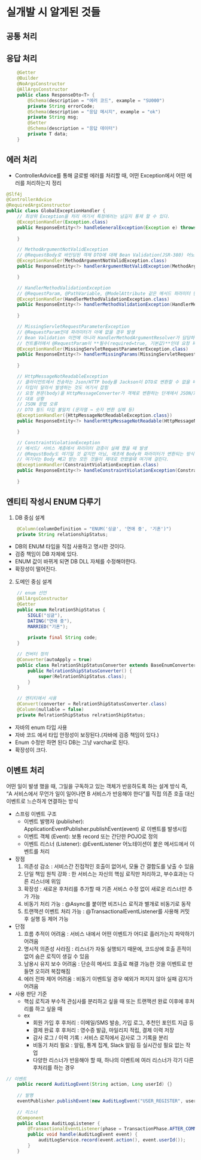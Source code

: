 # 실개발 시 알게된 것들


## 공통 처리
## 응답 처리
```java
    @Getter
    @Builder
    @NoArgsConstructor
    @AllArgsConstructor
    public class ResponseDto<T> {
        @Schema(description = "에러 코드", example = "SU000")
        private String errorCode;
        @Schema(description = "응답 메시지", example = "ok")
        private String msg;
        @Setter
        @Schema(description = "응답 데이터")
        private T data;
    }
```

## 에러 처리
- ControllerAdvice를 통해 글로벌 에러를 처리할 때, 어떤 Exception에서 어떤 에러를 처리하는지 정리
```java
@Slf4j
@ControllerAdvice
@RequiredArgsConstructor
public class GlobalExceptionHandler {
    // 최상위 Exception을 처리 여기서 특정에러는 넘길지 통제 할 수 있다.
    @ExceptionHandler(Exception.class)
    public ResponseEntity<?> handleGeneralException(Exception e) throws Exception {
    
    }

    // MethodArgumentNotValidException
    // @RequestBody로 바인딩된 객체 DTO에 대해 Bean Validation(JSR-380) 어노테이션(@NotNull, @Size, @Email …) 검증이 실패했을 때
    @ExceptionHandler(MethodArgumentNotValidException.class)
    public ResponseEntity<?> handlerArgumentNotValidException(MethodArgumentNotValidException e) {

    }

    // HandlerMethodValidationException
    // @RequestParam, @PathVariable, @ModelAttribute 같은 메서드 파라미터 단위에 Bean Validation을 적용했을 때 검증 실패 시
    @ExceptionHandler(HandlerMethodValidationException.class)
    public ResponseEntity<?> handlerMethodValidationException(HandlerMethodValidationException e) {
        
    }

    // MissingServletRequestParameterException
    // @RequestParam인데 파라미터가 아예 없을 경우 발생
    // Bean Validation 이전에 아니라 HandlerMethodArgumentResolver가 담당하는 로직에서 발생하는 에러를 처리
    // 컨트롤러에서 @RequestParam이 **필수(required=true, 기본값)**인데 요청 파라미터가 아예 누락되었을 때
    @ExceptionHandler(MissingServletRequestParameterException.class)
    public ResponseEntity<?> handlerMissingParams(MissingServletRequestParameterException e) {
        
    }

    // HttpMessageNotReadableException
    // 클라이언트에서 전송하는 Json/HTTP body를 Jackson이 DTO로 변환할 수 없을 때 발생
    // 타입이 달라서 발생하는 것도 여기서 잡힘
    // 요청 본문(body)을 HttpMessageConverter가 객체로 변환하는 단계에서 JSON/XML 등 파싱 자체가 실패할 때
    // 대표 상황
    // JSON 문법 오류
    // DTO 필드 타입 불일치 (문자열 → 숫자 변환 실패 등)
    @ExceptionHandler({HttpMessageNotReadableException.class})
    public ResponseEntity<?> handlerHttpMessageNotReadable(HttpMessageNotReadableException e) {

    }

    // ConstraintViolationException
    // 메서드/ 서비스 계층에서 파리미터 검증이 실패 했을 때 발생
    // @RequstBody도 여기일 것 같지만 아님, 애초에 Body와 파라미터가 변환되는 방식 자체가 다름
    // 여기서는 Body 빼고 받는 모든 것들이 제대로 안왔을때 여기에 걸린다.
    @ExceptionHandler(ConstraintViolationException.class)
    public ResponseEntity<?> handleConstraintViolationException(ConstraintViolationException e, HttpServletRequest request) {
        
    }
```

## 엔티티 작성시 ENUM 다루기

1. DB 중심 설계
```java
    @Column(columnDefinition = "ENUM('싱글', '연애 중', '기혼')")
    private String relationshipStatus;
```
- DB의 ENUM 타입을 직접 사용하고 명시한 것이다.
- 검증 책임이 DB 자체에 있다.
- ENUM 값이 바뀌게 되면 DB DLL 자체를 수정해야한다.
- 확장성이 떨어진다.

2. 도메인 중심 설계
```java
    // enum 선언
    @AllArgsConstructor
    @Getter
    public enum RelrationShipStatus {
        SIGLE("싱글"),
        DATING("연애 중"),
        MARRIED("기혼");
    
        private final String code;
    }

    // 컨버터 정의
    @Converter(autoApply = true)
    public class RelrationShipStatusConverter extends BaseEnumConverter<RelrationShipStatus> {
        public RelrationShipStatusConverter() {
            super(RelrationShipStatus.class);
        }
    }

    // 엔티티에서 사용
    @Convert(converter = RelrationShipStatusConverter.class) 
    @Column(nullable = false) 
    private RelrationShipStatus relrationShipStatus;
```
- 자바의 enum 타입 사용
- 자바 코드 에서 타입 안정성이 보장된다.(자바에 검증 책임이 있다.)
- Enum 수정만 하면 된다 DB는 그냥 varchar로 된다.
- 확장성이 크다.

## 이벤트 처리
어떤 일이 발생 했을 때, 그일을 구독하고 있는 객체가 반응하도록 하는 설계 방식 즉, “A 서비스에서 무언가 일이 일어나면 B 서비스가 반응해야 한다”를 직접 의존 호출 대신 이벤트로 느슨하게 연결하는 방식
- 스프링 이벤트 구조
    - 이벤트 발행자 (publisher): ApplicationEventPublisher.publishEvent(event) 로 이벤트를 발생시킴
    - 이벤트 객체 (Event): 보통 record 또는 간단한 POJO로 정의
    - 이벤트 리스너 (Listener): @EventListener 어노테이션이 붙은 메서드에서 이벤트를 처리
- 장점
    1. 의존성 감소 :  서비스간 진접적인 호출이 없어서, 모듈 간 결합도를 낮출 수 있음
    2. 단일 책임 원칙 강화 : 한 서비스는 자신의 핵심 로직만 처리하고, 부수효과는 다른 리스너에 위임
    3. 확장성 : 새로운 후처리를 추가할 때 기존 서비스 수정 없이 새로운 리스너만 추가 가능
    4. 비동기 처리 가능 :  @Async를 붙이면 비즈니스 로직과 별개로 비동기로 동작
    5. 트랜잭션 이벤트 처리 가능 : @TransactionalEventListener를 사용해 커밋 후 실행 등 제어 가능
- 단점
    1. 흐름 추적이 어려움 : 서비스 내에서 어떤 이벤트가 어디로 흘러가는지 파악하기 어려움
    2. 명시적 의존성 사라짐 :  리스너가 자동 실행되기 때문에, 코드상에 호출 흔적이 없어 숨은 로직이 생길 수 있음
    3. 남용시 유지 보수 어려움 : 단순히 메서드 호출로 해결 가능한 것을 이벤트로 만들면 오히려 복잡해짐
    4. 에러 전파 제어 어려옴 :  비동기 이벤트일 경우 예외가 퍼지지 않아 실패 감지가 어려움
- 사용 판단 기준
    - 핵심 로직과 부수적 관심사를 분리하고 싶을 때 또는 트랜잭션 완료 이후에 후처리를 하고 싶을 때
    - ex
        - 회원 가입 후 후처리 : 이메일/SMS 발송, 가입 로그, 추천인 포인트 지급 등
        - 결제 완료 후 후처리 : 영수증 발급, 마일리지 적립, 결제 이력 저장
        - 감사 로그 / 이력 기록 : 서비스 로직에서 감사로 그 기록을 분리
        - 비동기 처리 필요 : 알림, 통계 집계, Slack 알림 등 실시간성 필요 없는 작업
        - 다양한 리스너가 반응해야 할 때, 하나의 이벤트에 여러 리스너가 각기 다른 후처리를 하는 경우
```java
// 이벤트
    public record AuditLogEvent(String action, Long userId) {}
    
    // 발행
    eventPublisher.publishEvent(new AuditLogEvent("USER_REGISTER", user.getId()));
    
    // 리스너
    @Component
    public class AuditLogListener {
        @TransactionalEventListener(phase = TransactionPhase.AFTER_COMMIT)
        public void handle(AuditLogEvent event) {
            auditLogService.record(event.action(), event.userId());
        }
    }
```